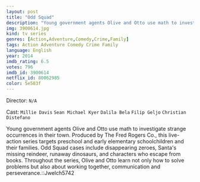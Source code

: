 ```yaml
---
layout: post
title: "Odd Squad"
description: "Young government agents Olive and Otto use math to investigate strange occurrences in their town. Produced by The Fred Rogers Co., this live-action series targets preschool and early elementary schoolchildren and their families. Odd Squad cases include disappearing zeroes, Santa's missing reindeer, runaway dinosaurs, and characters who escape from books. Throughout the series, Olive and Otto learn not only how to solve problems but also about working together, communication a.."
img: 3900614.jpg
kind: tv series
genres: [Action,Adventure,Comedy,Crime,Family]
tags: Action Adventure Comedy Crime Family 
language: English
year: 2014
imdb_rating: 6.5
votes: 796
imdb_id: 3900614
netflix_id: 80062985
color: 5e503f
---
```

Director: `N/A`  

Cast: `Millie Davis` `Sean Michael Kyer` `Dalila Bela` `Filip Geljo` `Christian Distefano` 

Young government agents Olive and Otto use math to investigate strange occurrences in their town. Produced by The Fred Rogers Co., this live-action series targets preschool and early elementary schoolchildren and their families. Odd Squad cases include disappearing zeroes, Santa's missing reindeer, runaway dinosaurs, and characters who escape from books. Throughout the series, Olive and Otto learn not only how to solve problems but also about working together, communication and perseverance.::Jwelch5742